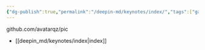 ```yaml
---
{"dg-publish":true,"permalink":"/deepin-md/keynotes/index/","tags":["gardenEntry"]}
---
```



github.com/avatarqz/pic

- [[deepin_md/keynotes/index\|index]]
